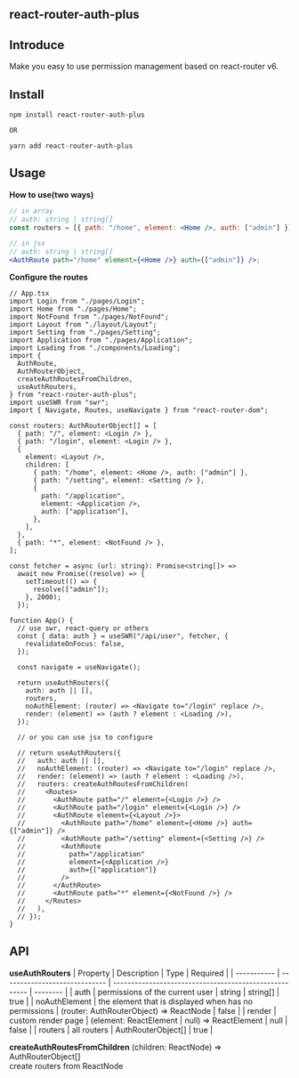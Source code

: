 ## react-router-auth-plus

## Introduce

Make you easy to use permission management based on react-router v6.

## Install

```shell
npm install react-router-auth-plus

OR

yarn add react-router-auth-plus
```

## Usage

**How to use(two ways)**

```jsx
// in array
// auth: string | string[]
const routers = [{ path: "/home", element: <Home />, auth: ["admin"] }];

// in jsx
// auth: string | string[]
<AuthRoute path="/home" element={<Home />} auth={["admin"]} />;
```

**Configure the routes**

```tsx
// App.tsx
import Login from "./pages/Login";
import Home from "./pages/Home";
import NotFound from "./pages/NotFound";
import Layout from "./layout/Layout";
import Setting from "./pages/Setting";
import Application from "./pages/Application";
import Loading from "./components/Loading";
import {
  AuthRoute,
  AuthRouterObject,
  createAuthRoutesFromChildren,
  useAuthRouters,
} from "react-router-auth-plus";
import useSWR from "swr";
import { Navigate, Routes, useNavigate } from "react-router-dom";

const routers: AuthRouterObject[] = [
  { path: "/", element: <Login /> },
  { path: "/login", element: <Login /> },
  {
    element: <Layout />,
    children: [
      { path: "/home", element: <Home />, auth: ["admin"] },
      { path: "/setting", element: <Setting /> },
      {
        path: "/application",
        element: <Application />,
        auth: ["application"],
      },
    ],
  },
  { path: "*", element: <NotFound /> },
];

const fetcher = async (url: string): Promise<string[]> =>
  await new Promise((resolve) => {
    setTimeout(() => {
      resolve(["admin"]);
    }, 2000);
  });

function App() {
  // use swr, react-query or others
  const { data: auth } = useSWR("/api/user", fetcher, {
    revalidateOnFocus: false,
  });

  const navigate = useNavigate();

  return useAuthRouters({
    auth: auth || [],
    routers,
    noAuthElement: (router) => <Navigate to="/login" replace />,
    render: (element) => (auth ? element : <Loading />),
  });

  // or you can use jsx to configure

  // return useAuthRouters({
  //   auth: auth || [],
  //   noAuthElement: (router) => <Navigate to="/login" replace />,
  //   render: (element) => (auth ? element : <Loading />),
  //   routers: createAuthRoutesFromChildren(
  //     <Routes>
  //       <AuthRoute path="/" element={<Login />} />
  //       <AuthRoute path="/login" element={<Login />} />
  //       <AuthRoute element={<Layout />}>
  //         <AuthRoute path="/home" element={<Home />} auth={["admin"]} />
  //         <AuthRoute path="/setting" element={<Setting />} />
  //         <AuthRoute
  //           path="/application"
  //           element={<Application />}
  //           auth={["application"]}
  //         />
  //       </AuthRoute>
  //       <AuthRoute path="*" element={<NotFound />} />
  //     </Routes>
  //   ),
  // });
}
```

## API

**useAuthRouters**
| Property | Description | Type | Required |
| ----------- | ----------------------------- | ------------------------------------------------------ | -------- |
| auth | permissions of the current user | string \| string[] | true |
| noAuthElement | the element that is displayed when has no permissions | (router: AuthRouterObject) => ReactNode | false |
| render | custom render page | (element: ReactElement \| null) => ReactElement \| null | false |
| routers | all routers | AuthRouterObject[] | true |

**createAuthRoutesFromChildren** (children: ReactNode) => AuthRouterObject[]
<br />
create routers from ReactNode
